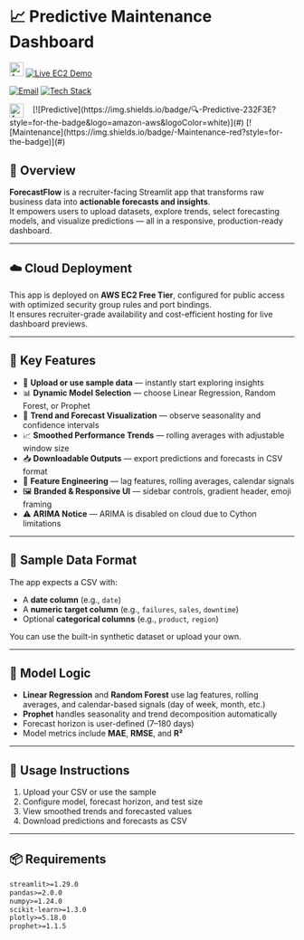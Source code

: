 # 📈 Predictive Maintenance Dashboard 

<p align="left">
  <img src="https://upload.wikimedia.org/wikipedia/commons/9/93/Amazon_Web_Services_Logo.svg" alt="AWS Logo" height="25">
  <a href="http://16.171.39.217:8501/">
    <img src="https://img.shields.io/badge/☁️-AWS_EC2_App-232F3E?style=for-the-badge&logo=amazon-aws&logoColor=white" alt="Live EC2 Demo">
  </a>
</p>

[![Email](https://img.shields.io/badge/Outlook-vikrantthenge@outlook.com-0078D4?style=for-the-badge&logo=microsoft-outlook&logoColor=white)](mailto:vikrantthenge@outlook.com)
[![Tech Stack](https://img.shields.io/badge/🧠-Python_·_Streamlit_·_Pandas_·_Scikit--learn_·_Prophet_·_Plotly-6A5ACD?style=for-the-badge)](#)

<p align="left">
  <img src="https://upload.wikimedia.org/wikipedia/commons/9/93/Amazon_Web_Services_Logo.svg" alt="AWS Logo" height="25" style="vertical-align:middle; margin-right:12px;">
 [![Predictive](https://img.shields.io/badge/🔍-Predictive-232F3E?style=for-the-badge&logo=amazon-aws&logoColor=white)](#)
[![Maintenance](https://img.shields.io/badge/-Maintenance-red?style=for-the-badge)](#)

## 🚀 Overview

**ForecastFlow** is a recruiter-facing Streamlit app that transforms raw business data into **actionable forecasts and insights**.  
It empowers users to upload datasets, explore trends, select forecasting models, and visualize predictions — all in a responsive, production-ready dashboard.

---

## ☁️ Cloud Deployment

This app is deployed on **AWS EC2 Free Tier**, configured for public access with optimized security group rules and port bindings.  
It ensures recruiter-grade availability and cost-efficient hosting for live dashboard previews.

---

## 🎯 Key Features

- 📁 **Upload or use sample data** — instantly start exploring insights  
- 📊 **Dynamic Model Selection** — choose Linear Regression, Random Forest, or Prophet  
- 📅 **Trend and Forecast Visualization** — observe seasonality and confidence intervals  
- 📈 **Smoothed Performance Trends** — rolling averages with adjustable window size  
- 📥 **Downloadable Outputs** — export predictions and forecasts in CSV format  
- 🧠 **Feature Engineering** — lag features, rolling averages, calendar signals  
- 🖼️ **Branded & Responsive UI** — sidebar controls, gradient header, emoji framing  
- ⚠️ **ARIMA Notice** — ARIMA is disabled on cloud due to Cython limitations

---

## 📂 Sample Data Format

The app expects a CSV with:
- A **date column** (e.g., `date`)
- A **numeric target column** (e.g., `failures`, `sales`, `downtime`)
- Optional **categorical columns** (e.g., `product`, `region`)

You can use the built-in synthetic dataset or upload your own.

---

## 🧪 Model Logic

- **Linear Regression** and **Random Forest** use lag features, rolling averages, and calendar-based signals (day of week, month, etc.)
- **Prophet** handles seasonality and trend decomposition automatically
- Forecast horizon is user-defined (7–180 days)
- Model metrics include **MAE**, **RMSE**, and **R²**

---

## 🧰 Usage Instructions

1. Upload your CSV or use the sample  
2. Configure model, forecast horizon, and test size  
3. View smoothed trends and forecasted values  
4. Download predictions and forecasts as CSV  

---

## 📦 Requirements

```txt
streamlit>=1.29.0
pandas>=2.0.0
numpy>=1.24.0
scikit-learn>=1.3.0
plotly>=5.18.0
prophet>=1.1.5



